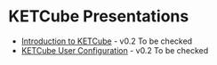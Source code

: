 # KETCube Presentations

* [Introduction to KETCube](KETCube_presentation_001_Intro.pdf) - v0.2 To be checked
* [KETCube User Configuration](KETCube_presentation_002_Configuration.pdf) - v0.2 To be checked

